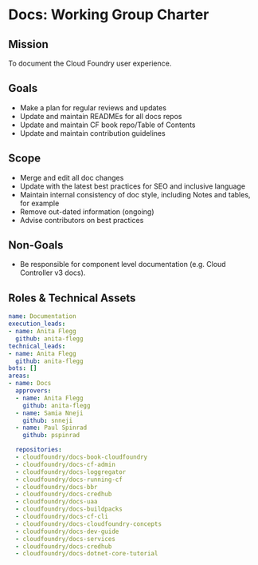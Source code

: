 # Docs: Working Group Charter

## Mission

To document the Cloud Foundry user experience.

## Goals

- Make a plan for regular reviews and updates
- Update and maintain READMEs for all docs repos
- Update and maintain CF book repo/Table of Contents
- Update and maintain contribution guidelines


## Scope

- Merge and edit all doc changes
- Update with the latest best practices for SEO and inclusive language
- Maintain internal consistency of doc style, including Notes and tables, for example
- Remove out-dated information (ongoing)
- Advise contributors on best practices

## Non-Goals

- Be responsible for component level documentation (e.g. Cloud Controller v3 docs).

## Roles & Technical Assets

```yaml
name: Documentation
execution_leads:
- name: Anita Flegg
  github: anita-flegg
technical_leads:
- name: Anita Flegg
  github: anita-flegg
bots: []
areas:
- name: Docs
  approvers:
  - name: Anita Flegg
    github: anita-flegg
  - name: Samia Nneji
    github: snneji
  - name: Paul Spinrad
    github: pspinrad

  repositories:
  - cloudfoundry/docs-book-cloudfoundry
  - cloudfoundry/docs-cf-admin
  - cloudfoundry/docs-loggregator
  - cloudfoundry/docs-running-cf
  - cloudfoundry/docs-bbr
  - cloudfoundry/docs-credhub
  - cloudfoundry/docs-uaa
  - cloudfoundry/docs-buildpacks
  - cloudfoundry/docs-cf-cli
  - cloudfoundry/docs-cloudfoundry-concepts
  - cloudfoundry/docs-dev-guide
  - cloudfoundry/docs-services
  - cloudfoundry/docs-credhub
  - cloudfoundry/docs-dotnet-core-tutorial
```

